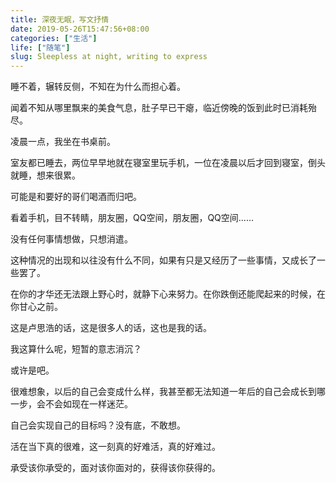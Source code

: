 ```yaml
---
title: 深夜无眠，写文抒情
date: 2019-05-26T15:47:56+08:00
categories: ["生活"]
life: ["随笔"]
slug: Sleepless at night, writing to express
---
```


睡不着，辗转反侧，不知在为什么而担心着。

闻着不知从哪里飘来的美食气息，肚子早已干瘪，临近傍晚的饭到此时已消耗殆尽。

凌晨一点，我坐在书桌前。

室友都已睡去，两位早早地就在寝室里玩手机，一位在凌晨以后才回到寝室，倒头就睡，想来很累。

可能是和要好的哥们喝酒而归吧。

看着手机，目不转睛，朋友圈，QQ空间，朋友圈，QQ空间……

没有任何事情想做，只想消遣。

这种情况的出现和以往没有什么不同，如果有只是又经历了一些事情，又成长了一些罢了。

在你的才华还无法跟上野心时，就静下心来努力。在你跌倒还能爬起来的时候，在你甘心之前。

这是卢思浩的话，这是很多人的话，这也是我的话。

我这算什么呢，短暂的意志消沉？

或许是吧。

很难想象，以后的自己会变成什么样，我甚至都无法知道一年后的自己会成长到哪一步，会不会如现在一样迷茫。

自己会实现自己的目标吗？没有底，不敢想。

活在当下真的很难，这一刻真的好难活，真的好难过。

承受该你承受的，面对该你面对的，获得该你获得的。